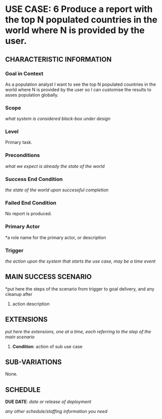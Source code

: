 # USE CASE: 6 Produce a report with the top N populated countries in the world where N is provided by the user.

## CHARACTERISTIC INFORMATION

### Goal in Context

As a population analyst I want to see the top N populated countries in the world where N is provided by the user so I can customise the results to asses population globally.

### Scope

*what system is considered black-box under design*

### Level

Primary task.

### Preconditions

*what we expect is already the state of the world*

### Success End Condition

*the state of the world upon successful completion*

### Failed End Condition

No report is produced.

### Primary Actor

*a role name for the primary actor, or description

### Trigger

*the action upon the system that starts the use case, may be a time event*

## MAIN SUCCESS SCENARIO

*put here the steps of the scenario from trigger to goal delivery, and any cleanup after

1. action description

## EXTENSIONS

*put here the extensions, one at a time, each referring to the step of the main scenario*

1. **Condition**: action of sub use case

## SUB-VARIATIONS

None.

## SCHEDULE

**DUE DATE**: *date or release of deployment*

*any other schedule/staffing information you need*